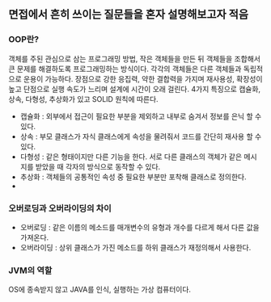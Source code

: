 ## 면접에서 흔히 쓰이는 질문들을 혼자 설명해보고자 적음
### OOP란? 
객체를 주된 관심으로 삼는 프로그래밍 방법, 작은 객체들을 만든 뒤 객체들을 조합해서 큰 문제를 해결하도록 프로그래밍하는 방식이다. 각각의 객체들은 다른 객체들과 독립적으로 운용이 가능하다. 장점으로 강한 응집력, 약한 결합력을 가지며 재사용성, 확장성이 높고 단점으로 실행 속도가 느리며 설계에 시간이 오래 걸린다. 4가지 특징으로 캡슐화, 상속, 다형성, 추상화가 있고 SOLID 원칙에 따른다.
* 캡슐화 : 외부에서 접근이 필요한 부분을 제외하고 내부로 숨겨서 정보를 은닉 할 수 있다. 
* 상속 : 부모 클래스가 자식 클래스에게 속성을 물려줘서 코드를 간단히 재사용 할 수 있다.
* 다형성 : 같은 형태이지만 다른 기능을 한다. 서로 다른 클래스의 객체가 같은 메시지를 받았을 때 각자의 방식으로 동작할 수 있다.
* 추상화 : 객체들의 공통적인 속성 중 필요한 부분만 포착해 클래스로 정의한다. 
* 

### 오버로딩과 오버라이딩의 차이
* 오버로딩 : 같은 이름의 메소드를 매개변수의 유형과 개수를 다르게 해서 다른 값을 가져온다.
* 오버라이딩 : 상위 클래스가 가진 메소드를 하위 클래스가 재정의해서 사용한다.

### JVM의 역할
OS에 종속받지 않고 JAVA를 인식, 실행하는 가상 컴퓨터이다.
